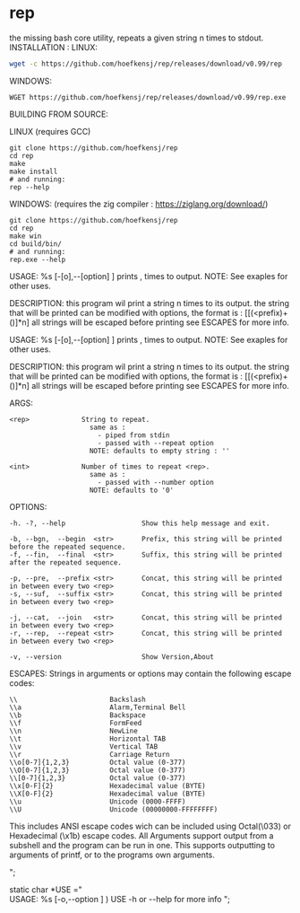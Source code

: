 # rep
the missing bash core utility, repeats a given string n times to stdout.
INSTALLATION :
LINUX:
```bash
wget -c https://github.com/hoefkensj/rep/releases/download/v0.99/rep
```

WINDOWS:
```pwsh
WGET https://github.com/hoefkensj/rep/releases/download/v0.99/rep.exe
```

BUILDING FROM SOURCE:

LINUX (requires GCC)
```
git clone https://github.com/hoefkensj/rep
cd rep
make
make install
# and running:
rep --help

```

WINDOWS: (requires the zig compiler : https://ziglang.org/download/)
```
git clone https://github.com/hoefkensj/rep
cd rep
make win
cd build/bin/
# and running:
rep.exe --help
```


USAGE:  %s <rep> <int> [-[o],--[option] <str>]
        prints <rep> , <int> times to output.
        NOTE: See exaples for other uses.

DESCRIPTION:
        this program wil print a string n times to its output. the string that will be printed can be modified
        with options, the format is : <begin>[[(<prefix<string><suffix>)+(<join>)]*n]<final>
        all strings will be escaped before printing see ESCAPES for more info.

USAGE:  %s <rep> <int> [-[o],--[option] <str>]
        prints <rep> , <int> times to output.
        NOTE: See exaples for other uses.

DESCRIPTION:
        this program wil print a string n times to its output. the string that will be printed can be modified
        with options, the format is : <begin>[[(<prefix<string><suffix>)+(<join>)]*n]<final>
        all strings will be escaped before printing see ESCAPES for more info.

ARGS:

    <rep>             String to repeat.
                        same as :
                          - piped from stdin
                          - passed with --repeat option
                        NOTE: defaults to empty string : ''

    <int>             Number of times to repeat <rep>.
                        same as :
                          - passed with --number option
                        NOTE: defaults to '0'

OPTIONS:

    -h. -?, --help                   Show this help message and exit.

    -b, --bgn,  --begin  <str>       Prefix, this string will be printed before the repeated sequence.
    -f, --fin,  --final  <str>       Suffix, this string will be printed after the repeated sequence.

    -p, --pre,  --prefix <str>       Concat, this string will be printed in between every two <rep>
    -s, --suf,  --suffix <str>       Concat, this string will be printed in between every two <rep>

    -j, --cat,  --join   <str>       Concat, this string will be printed in between every two <rep>
    -r, --rep,  --repeat <str>       Concat, this string will be printed in between every two <rep>

    -v, --version                    Show Version,About

ESCAPES:
  Strings in arguments or options may contain the following escape codes:
  ```
  \\                       Backslash
  \\a                      Alarm,Terminal Bell
  \\b                      Backspace
  \\f                      FormFeed
  \\n                      NewLine
  \\t                      Horizontal TAB
  \\v                      Vertical TAB
  \\r                      Carriage Return
  \\o[0-7]{1,2,3}          Octal value (0-377)
  \\O[0-7]{1,2,3}          Octal value (0-377)
  \\[0-7]{1,2,3}           Octal value (0-377)
  \\x[0-F]{2}              Hexadecimal value (BYTE)
  \\X[0-F]{2}              Hexadecimal value (BYTE)
  \\u                      Unicode (0000-FFFF)
  \\U                      Unicode (00000000-FFFFFFFF)
```
  This includes ANSI escape codes wich can be included using Octal(\\033) or Hexadecimal (\\x1b) escape codes.
  All Arguments support output from a subshell and the program can be run in one.
  This supports outputting to arguments of printf, or to the programs own arguments.


";

static char *USE ="\
USAGE:  %s  <string> <int> [-o,--option <string>] )
        USE -h or --help for more info
";

